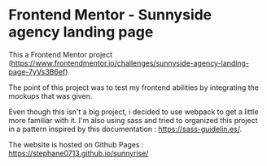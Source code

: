 # Frontend Mentor - Sunnyside agency landing page

This a Frontend Mentor project (https://www.frontendmentor.io/challenges/sunnyside-agency-landing-page-7yVs3B6ef).

The point of this project was to test my frontend abilities by integrating the mockups that was given.

Even though this isn't a big project, i decided to use webpack to get a little more familiar with it. I'm also using sass and tried to organized this project in a pattern inspired by this documentation : https://sass-guidelin.es/.

The website is hosted on Github Pages : https://stephane0713.github.io/sunnyrise/
